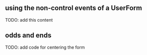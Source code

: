 ## using the non-control events of a UserForm

TODO: add this content

## odds and ends

TODO: add code for centering the form
